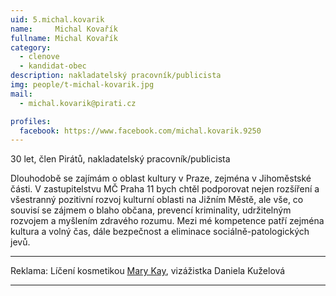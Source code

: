 ```yaml
---
uid: 5.michal.kovarik
name:     Michal Kovařík
fullname: Michal Kovařík
category:
  - clenove
  - kandidat-obec
description: nakladatelský pracovník/publicista
img: people/t-michal-kovarik.jpg
mail:
  - michal.kovarik@pirati.cz

profiles:
  facebook: https://www.facebook.com/michal.kovarik.9250
---
```


30 let, člen Pirátů, nakladatelský pracovník/publicista

Dlouhodobě se zajímám o oblast kultury v Praze, zejména v Jihoměstské části.
V zastupitelstvu MČ Praha 11 bych chtěl podporovat nejen rozšíření a všestranný pozitivní rozvoj kulturní oblasti na Jižním Městě, ale vše, co souvisí se zájmem o blaho občana, prevencí kriminality, udržitelným rozvojem a myšlením zdravého rozumu.
Mezi mé kompetence patří zejména kultura a volný čas, dále bezpečnost a eliminace sociálně-patologických jevů.

---


Reklama: Líčení kosmetikou <a href="mailto:Daniela01@seznam.cz">Mary Kay</a>, vizážistka Daniela Kuželová  

---